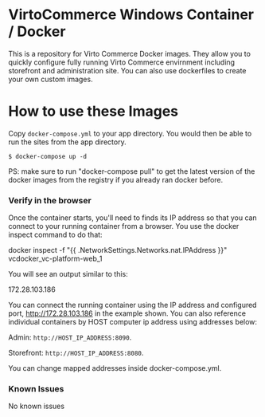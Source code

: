 # VirtoCommerce Windows Container / Docker

This is a repository for Virto Commerce Docker images. They allow you to quickly configure fully running Virto Commerce envirnment including storefront and administration site. You can also use dockerfiles to create your own custom images.

# How to use these Images

Copy `docker-compose.yml` to your app directory. You would then be able to run the sites from the app directory.

```
$ docker-compose up -d
```

PS: make sure to run "docker-compose pull" to get the latest version of the docker images from the registry if you already ran docker before.

### Verify in the browser

Once the container starts, you'll need to finds its IP address so that you can connect to your running container from a browser. You use the docker inspect command to do that:

docker inspect -f "{{ .NetworkSettings.Networks.nat.IPAddress }}" vcdocker_vc-platform-web_1

You will see an output similar to this:

172.28.103.186

You can connect the running container using the IP address and configured port, http://172.28.103.186 in the example shown. You can also reference individual containers by HOST computer ip address using addresses below:

Admin: `http://HOST_IP_ADDRESS:8090`.

Storefront: `http://HOST_IP_ADDRESS:8080`.

You can change mapped addresses inside docker-compose.yml.

### Known Issues

No known issues

